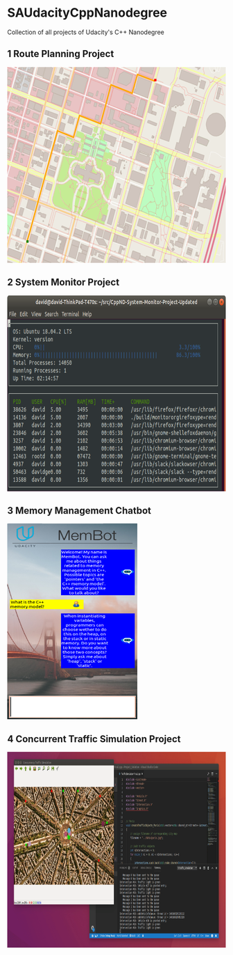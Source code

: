 # SAUdacityCppNanodegree
Collection of all projects of Udacity's C++ Nanodegree

## 1 Route Planning Project

<img src="images/map.png" width="600" height="450" />

## 2 System Monitor Project

<img src="images/monitor.png" width="600" height="450" />

## 3 Memory Management Chatbot

<img src="images/chatbot_demo.png" width="300" height="450" />

## 4 Concurrent Traffic Simulation Project

<img src="images/traffic_simulation.gif" width="800" height="450" />